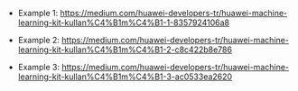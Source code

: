 * Example 1: https://medium.com/huawei-developers-tr/huawei-machine-learning-kit-kullan%C4%B1m%C4%B1-1-8357924106a8

* Example 2: https://medium.com/huawei-developers-tr/huawei-machine-learning-kit-kullan%C4%B1m%C4%B1-2-c8c422b8e786

* Example 3: https://medium.com/huawei-developers-tr/huawei-machine-learning-kit-kullan%C4%B1m%C4%B1-3-ac0533ea2620
